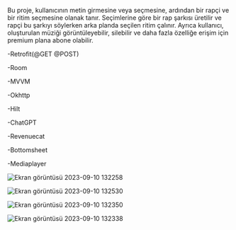 Bu proje, kullanıcının metin girmesine veya seçmesine, ardından bir rapçi ve bir ritim seçmesine olanak tanır. 
Seçimlerine göre bir rap şarkısı üretilir ve rapçi bu şarkıyı söylerken arka planda seçilen ritim çalınır. 
Ayrıca kullanıcı, oluşturulan müziği görüntüleyebilir, silebilir ve daha fazla özelliğe erişim için premium plana abone olabilir.




-Retrofit(@GET @POST)





-Room





-MVVM





-Okhttp




-Hilt




-ChatGPT




-Revenuecat




-Bottomsheet




-Mediaplayer







![Ekran görüntüsü 2023-09-10 132258](https://github.com/Cntrk01/RapGenerator/assets/98031686/fd8e92f4-5a5e-4e04-a966-b83e5478655b)



![Ekran görüntüsü 2023-09-10 132530](https://github.com/Cntrk01/RapGenerator/assets/98031686/c5d8eb90-3eea-4884-bd9a-3fdbdeecd8df)



![Ekran görüntüsü 2023-09-10 132350](https://github.com/Cntrk01/RapGenerator/assets/98031686/15ae2e54-c056-406b-8ad2-d2711119f3b0)



![Ekran görüntüsü 2023-09-10 132338](https://github.com/Cntrk01/RapGenerator/assets/98031686/12530595-fb77-457c-a896-a877590f1a63)


